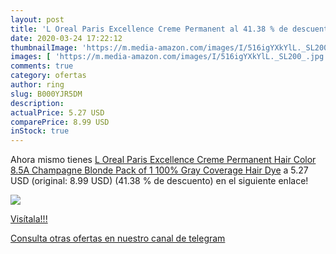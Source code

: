 ```yaml
---
layout: post
title: 'L Oreal Paris Excellence Creme Permanent al 41.38 % de descuento'
date: 2020-03-24 17:22:12
thumbnailImage: 'https://m.media-amazon.com/images/I/516igYXkYlL._SL200_.jpg'
images: [ 'https://m.media-amazon.com/images/I/516igYXkYlL._SL200_.jpg' ]
comments: true
category: ofertas
author: ring
slug: B000YJR5DM
description:
actualPrice: 5.27 USD
comparePrice: 8.99 USD
inStock: true
---
```


Ahora mismo tienes [L Oreal Paris Excellence Creme Permanent Hair Color  8.5A Champagne Blonde  Pack of 1 100% Gray Coverage Hair Dye](https://www.amazon.com/dp/B000YJR5DM/?tag=redken08-20) a 5.27 USD (original: 8.99 USD) (41.38 %  de descuento) en el siguiente enlace!

[![](https://m.media-amazon.com/images/I/516igYXkYlL._SL200_.jpg)](https://www.amazon.com/dp/B000YJR5DM/?tag=redken08-20)

[Visítala!!!](https://www.amazon.com/dp/B000YJR5DM/?tag=redken08-20)

[Consulta otras ofertas en nuestro canal de telegram](https://t.me/s/ofertas25)
